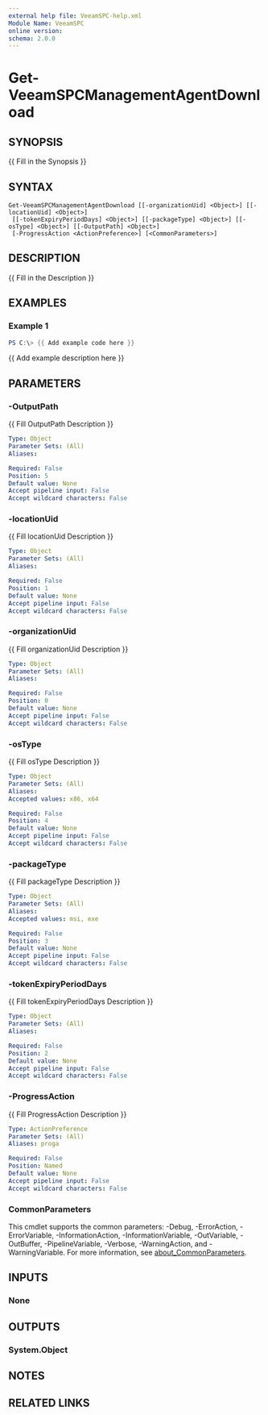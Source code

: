 ```yaml
---
external help file: VeeamSPC-help.xml
Module Name: VeeamSPC
online version:
schema: 2.0.0
---
```


# Get-VeeamSPCManagementAgentDownload

## SYNOPSIS
{{ Fill in the Synopsis }}

## SYNTAX

```
Get-VeeamSPCManagementAgentDownload [[-organizationUid] <Object>] [[-locationUid] <Object>]
 [[-tokenExpiryPeriodDays] <Object>] [[-packageType] <Object>] [[-osType] <Object>] [[-OutputPath] <Object>]
 [-ProgressAction <ActionPreference>] [<CommonParameters>]
```

## DESCRIPTION
{{ Fill in the Description }}

## EXAMPLES

### Example 1
```powershell
PS C:\> {{ Add example code here }}
```

{{ Add example description here }}

## PARAMETERS

### -OutputPath
{{ Fill OutputPath Description }}

```yaml
Type: Object
Parameter Sets: (All)
Aliases:

Required: False
Position: 5
Default value: None
Accept pipeline input: False
Accept wildcard characters: False
```

### -locationUid
{{ Fill locationUid Description }}

```yaml
Type: Object
Parameter Sets: (All)
Aliases:

Required: False
Position: 1
Default value: None
Accept pipeline input: False
Accept wildcard characters: False
```

### -organizationUid
{{ Fill organizationUid Description }}

```yaml
Type: Object
Parameter Sets: (All)
Aliases:

Required: False
Position: 0
Default value: None
Accept pipeline input: False
Accept wildcard characters: False
```

### -osType
{{ Fill osType Description }}

```yaml
Type: Object
Parameter Sets: (All)
Aliases:
Accepted values: x86, x64

Required: False
Position: 4
Default value: None
Accept pipeline input: False
Accept wildcard characters: False
```

### -packageType
{{ Fill packageType Description }}

```yaml
Type: Object
Parameter Sets: (All)
Aliases:
Accepted values: msi, exe

Required: False
Position: 3
Default value: None
Accept pipeline input: False
Accept wildcard characters: False
```

### -tokenExpiryPeriodDays
{{ Fill tokenExpiryPeriodDays Description }}

```yaml
Type: Object
Parameter Sets: (All)
Aliases:

Required: False
Position: 2
Default value: None
Accept pipeline input: False
Accept wildcard characters: False
```

### -ProgressAction
{{ Fill ProgressAction Description }}

```yaml
Type: ActionPreference
Parameter Sets: (All)
Aliases: proga

Required: False
Position: Named
Default value: None
Accept pipeline input: False
Accept wildcard characters: False
```

### CommonParameters
This cmdlet supports the common parameters: -Debug, -ErrorAction, -ErrorVariable, -InformationAction, -InformationVariable, -OutVariable, -OutBuffer, -PipelineVariable, -Verbose, -WarningAction, and -WarningVariable. For more information, see [about_CommonParameters](http://go.microsoft.com/fwlink/?LinkID=113216).

## INPUTS

### None
## OUTPUTS

### System.Object
## NOTES

## RELATED LINKS
